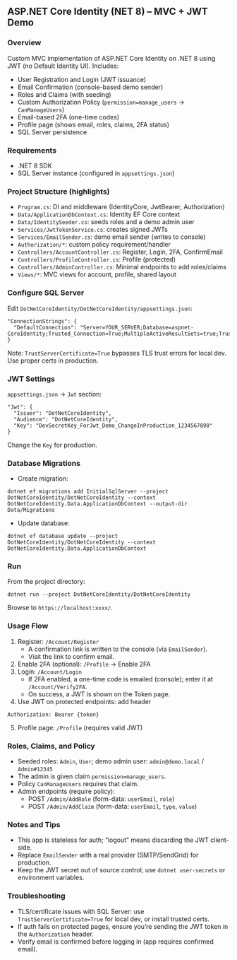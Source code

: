 ## ASP.NET Core Identity (NET 8) – MVC + JWT Demo

### Overview
Custom MVC implementation of ASP.NET Core Identity on .NET 8 using JWT (no Default Identity UI). Includes:
- User Registration and Login (JWT issuance)
- Email Confirmation (console-based demo sender)
- Roles and Claims (with seeding)
- Custom Authorization Policy (`permission=manage_users` → `CanManageUsers`)
- Email-based 2FA (one-time codes)
- Profile page (shows email, roles, claims, 2FA status)
- SQL Server persistence

### Requirements
- .NET 8 SDK
- SQL Server instance (configured in `appsettings.json`)

### Project Structure (highlights)
- `Program.cs`: DI and middleware (IdentityCore, JwtBearer, Authorization)
- `Data/ApplicationDbContext.cs`: Identity EF Core context
- `Data/IdentitySeeder.cs`: seeds roles and a demo admin user
- `Services/JwtTokenService.cs`: creates signed JWTs
- `Services/EmailSender.cs`: demo email sender (writes to console)
- `Authorization/*`: custom policy requirement/handler
- `Controllers/AccountController.cs`: Register, Login, 2FA, ConfirmEmail
- `Controllers/ProfileController.cs`: Profile (protected)
- `Controllers/AdminController.cs`: Minimal endpoints to add roles/claims
- `Views/*`: MVC views for account, profile, shared layout

### Configure SQL Server
Edit `DotNetCoreIdentity/DotNetCoreIdentity/appsettings.json`:
```
"ConnectionStrings": {
  "DefaultConnection": "Server=YOUR_SERVER;Database=aspnet-CoreIdentity;Trusted_Connection=True;MultipleActiveResultSets=true;TrustServerCertificate=True"
}
```
Note: `TrustServerCertificate=True` bypasses TLS trust errors for local dev. Use proper certs in production.

### JWT Settings
`appsettings.json` → `Jwt` section:
```
"Jwt": {
  "Issuer": "DotNetCoreIdentity",
  "Audience": "DotNetCoreIdentity",
  "Key": "DevSecretKey_ForJwt_Demo_ChangeInProduction_1234567890"
}
```
Change the `Key` for production.

### Database Migrations
- Create migration:
```
dotnet ef migrations add InitialSqlServer --project DotNetCoreIdentity/DotNetCoreIdentity --context DotNetCoreIdentity.Data.ApplicationDbContext --output-dir Data/Migrations
```
- Update database:
```
dotnet ef database update --project DotNetCoreIdentity/DotNetCoreIdentity --context DotNetCoreIdentity.Data.ApplicationDbContext
```

### Run
From the project directory:
```
dotnet run --project DotNetCoreIdentity/DotNetCoreIdentity
```
Browse to `https://localhost:xxxx/`.

### Usage Flow
1) Register: `/Account/Register`
   - A confirmation link is written to the console (via `EmailSender`).
   - Visit the link to confirm email.
2) Enable 2FA (optional): `/Profile` → Enable 2FA
3) Login: `/Account/Login`
   - If 2FA enabled, a one-time code is emailed (console); enter it at `/Account/Verify2FA`.
   - On success, a JWT is shown on the Token page.
4) Use JWT on protected endpoints: add header
```
Authorization: Bearer {token}
```
5) Profile page: `/Profile` (requires valid JWT)

### Roles, Claims, and Policy
- Seeded roles: `Admin`, `User`; demo admin user: `admin@demo.local` / `Admin#12345`
- The admin is given claim `permission=manage_users`.
- Policy `CanManageUsers` requires that claim.
- Admin endpoints (require policy):
  - POST `/Admin/AddRole` (form-data: `userEmail`, `role`)
  - POST `/Admin/AddClaim` (form-data: `userEmail`, `type`, `value`)

### Notes and Tips
- This app is stateless for auth; “logout” means discarding the JWT client-side.
- Replace `EmailSender` with a real provider (SMTP/SendGrid) for production.
- Keep the JWT secret out of source control; use `dotnet user-secrets` or environment variables.

### Troubleshooting
- TLS/certificate issues with SQL Server: use `TrustServerCertificate=True` for local dev, or install trusted certs.
- If auth fails on protected pages, ensure you’re sending the JWT token in the `Authorization` header.
- Verify email is confirmed before logging in (app requires confirmed email).


